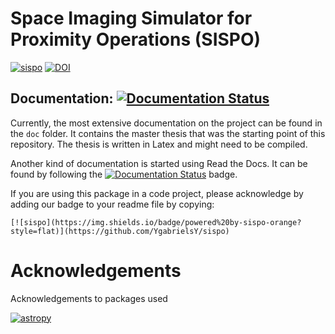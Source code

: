 # Space Imaging Simulator for Proximity Operations (SISPO)

[![sispo](https://img.shields.io/badge/powered%20by-sispo-orange?style=flat)](https://github.com/YgabrielsY/sispo)
[![DOI](https://zenodo.org/badge/DOI/10.5281/zenodo.3661054.svg)](https://doi.org/10.5281/zenodo.3661054)

## Documentation: [![Documentation Status](https://readthedocs.org/projects/sispo/badge/?version=latest)](https://sispo.readthedocs.io/en/latest/?badge=latest)

Currently, the most extensive documentation on the project can be found in the `doc` folder. It contains the master thesis that was the starting point of this repository. The thesis is written in Latex and might need to be compiled.

Another kind of documentation is started using Read the Docs. It can be found by following the [![Documentation Status](https://readthedocs.org/projects/sispo/badge/?version=latest)](https://sispo.readthedocs.io/en/latest/?badge=latest) badge.

If you are using this package in a code project, please acknowledge by adding our badge to your readme file by copying:

`[![sispo](https://img.shields.io/badge/powered%20by-sispo-orange?style=flat)](https://github.com/YgabrielsY/sispo)`

# Acknowledgements
Acknowledgements to packages used

[![astropy](http://img.shields.io/badge/powered%20by-AstroPy-orange.svg?style=flat)](http://www.astropy.org/)
